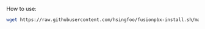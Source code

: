 
How to use:
```bash
wget https://raw.githubusercontent.com/hsingfoo/fusionpbx-install.sh/master/install.sh -O install.sh && sh install.sh
```

